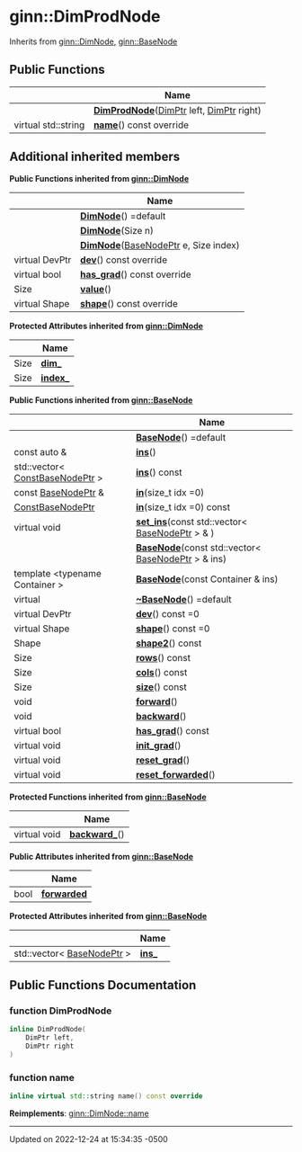 # ginn::DimProdNode




Inherits from [ginn::DimNode](api/Classes/classginn_1_1_dim_node.md), [ginn::BaseNode](api/Classes/classginn_1_1_base_node.md)

## Public Functions

<span class="api-table">

|                | Name           |
| -------------- | -------------- |
| | **[DimProdNode](api/Classes/classginn_1_1_dim_prod_node.md#function-dimprodnode)**([DimPtr](api/Classes/classginn_1_1_ptr.md) left, [DimPtr](api/Classes/classginn_1_1_ptr.md) right) |
| virtual std::string | **[name](api/Classes/classginn_1_1_dim_prod_node.md#function-name)**() const override |


</span>

## Additional inherited members

</span>

**Public Functions inherited from [ginn::DimNode](api/Classes/classginn_1_1_dim_node.md)**

<span class="api-table">

|                | Name           |
| -------------- | -------------- |
| | **[DimNode](api/Classes/classginn_1_1_dim_node.md#function-dimnode)**() =default |
| | **[DimNode](api/Classes/classginn_1_1_dim_node.md#function-dimnode)**(Size n) |
| | **[DimNode](api/Classes/classginn_1_1_dim_node.md#function-dimnode)**([BaseNodePtr](api/Classes/classginn_1_1_ptr.md) e, Size index) |
| virtual DevPtr | **[dev](api/Classes/classginn_1_1_dim_node.md#function-dev)**() const override |
| virtual bool | **[has_grad](api/Classes/classginn_1_1_dim_node.md#function-has_grad)**() const override |
| Size | **[value](api/Classes/classginn_1_1_dim_node.md#function-value)**() |
| virtual Shape | **[shape](api/Classes/classginn_1_1_dim_node.md#function-shape)**() const override |


</span>

**Protected Attributes inherited from [ginn::DimNode](api/Classes/classginn_1_1_dim_node.md)**

<span class="api-table">

|                | Name           |
| -------------- | -------------- |
| Size | **[dim_](api/Classes/classginn_1_1_dim_node.md#variable-dim_)**  |
| Size | **[index_](api/Classes/classginn_1_1_dim_node.md#variable-index_)**  |


</span>

</span>

**Public Functions inherited from [ginn::BaseNode](api/Classes/classginn_1_1_base_node.md)**

<span class="api-table">

|                | Name           |
| -------------- | -------------- |
| | **[BaseNode](api/Classes/classginn_1_1_base_node.md#function-basenode)**() =default |
| const auto & | **[ins](api/Classes/classginn_1_1_base_node.md#function-ins)**() |
| std::vector< [ConstBaseNodePtr](api/Classes/classginn_1_1_ptr.md) > | **[ins](api/Classes/classginn_1_1_base_node.md#function-ins)**() const |
| const [BaseNodePtr](api/Classes/classginn_1_1_ptr.md) & | **[in](api/Classes/classginn_1_1_base_node.md#function-in)**(size_t idx =0) |
| [ConstBaseNodePtr](api/Classes/classginn_1_1_ptr.md) | **[in](api/Classes/classginn_1_1_base_node.md#function-in)**(size_t idx =0) const |
| virtual void | **[set_ins](api/Classes/classginn_1_1_base_node.md#function-set_ins)**(const std::vector< [BaseNodePtr](api/Classes/classginn_1_1_ptr.md) > & ) |
| | **[BaseNode](api/Classes/classginn_1_1_base_node.md#function-basenode)**(const std::vector< [BaseNodePtr](api/Classes/classginn_1_1_ptr.md) > & ins) |
| template <typename Container \> <br>| **[BaseNode](api/Classes/classginn_1_1_base_node.md#function-basenode)**(const Container & ins) |
| virtual | **[~BaseNode](api/Classes/classginn_1_1_base_node.md#function-~basenode)**() =default |
| virtual DevPtr | **[dev](api/Classes/classginn_1_1_base_node.md#function-dev)**() const =0 |
| virtual Shape | **[shape](api/Classes/classginn_1_1_base_node.md#function-shape)**() const =0 |
| Shape | **[shape2](api/Classes/classginn_1_1_base_node.md#function-shape2)**() const |
| Size | **[rows](api/Classes/classginn_1_1_base_node.md#function-rows)**() const |
| Size | **[cols](api/Classes/classginn_1_1_base_node.md#function-cols)**() const |
| Size | **[size](api/Classes/classginn_1_1_base_node.md#function-size)**() const |
| void | **[forward](api/Classes/classginn_1_1_base_node.md#function-forward)**() |
| void | **[backward](api/Classes/classginn_1_1_base_node.md#function-backward)**() |
| virtual bool | **[has_grad](api/Classes/classginn_1_1_base_node.md#function-has_grad)**() const |
| virtual void | **[init_grad](api/Classes/classginn_1_1_base_node.md#function-init_grad)**() |
| virtual void | **[reset_grad](api/Classes/classginn_1_1_base_node.md#function-reset_grad)**() |
| virtual void | **[reset_forwarded](api/Classes/classginn_1_1_base_node.md#function-reset_forwarded)**() |


</span>

**Protected Functions inherited from [ginn::BaseNode](api/Classes/classginn_1_1_base_node.md)**

<span class="api-table">

|                | Name           |
| -------------- | -------------- |
| virtual void | **[backward_](api/Classes/classginn_1_1_base_node.md#function-backward_)**() |


</span>

**Public Attributes inherited from [ginn::BaseNode](api/Classes/classginn_1_1_base_node.md)**

<span class="api-table">

|                | Name           |
| -------------- | -------------- |
| bool | **[forwarded](api/Classes/classginn_1_1_base_node.md#variable-forwarded)**  |


</span>

**Protected Attributes inherited from [ginn::BaseNode](api/Classes/classginn_1_1_base_node.md)**

<span class="api-table">

|                | Name           |
| -------------- | -------------- |
| std::vector< [BaseNodePtr](api/Classes/classginn_1_1_ptr.md) > | **[ins_](api/Classes/classginn_1_1_base_node.md#variable-ins_)**  |


</span>


## Public Functions Documentation

### function DimProdNode

```cpp
inline DimProdNode(
    DimPtr left,
    DimPtr right
)
```


### function name

```cpp
inline virtual std::string name() const override
```


**Reimplements**: [ginn::DimNode::name](api/Classes/classginn_1_1_dim_node.md#function-name)


-------------------------------

Updated on 2022-12-24 at 15:34:35 -0500
